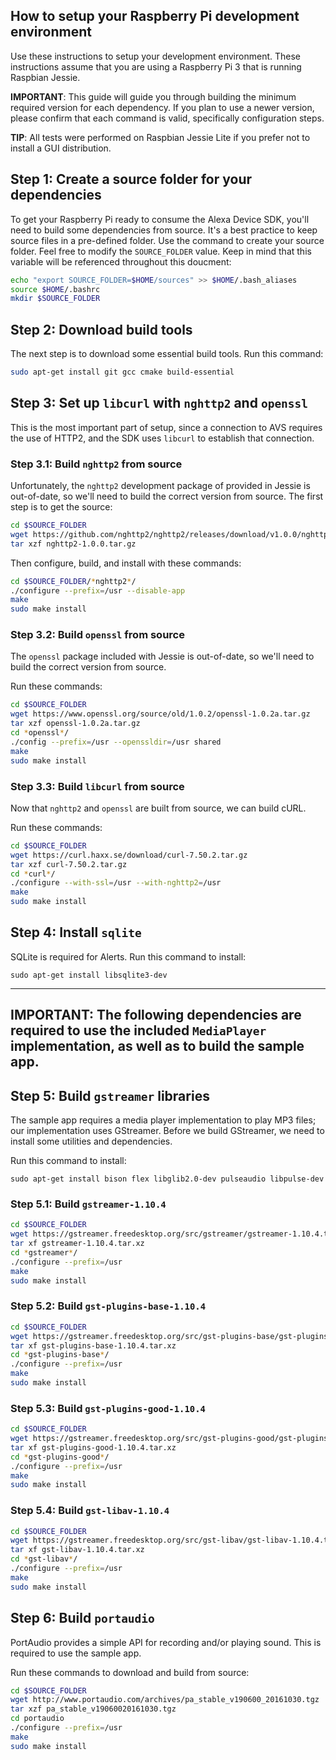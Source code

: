 ## How to setup your Raspberry Pi development environment

Use these instructions to setup your development environment. These instructions assume that you are using a Raspberry Pi 3 that is running Raspbian Jessie.

**IMPORTANT**: This guide will guide you through building the minimum required version for each dependency. If you plan to use a newer version, please confirm that each command is valid, specifically configuration steps.  

**TIP**: All tests were performed on Raspbian Jessie Lite if you prefer not to install a GUI distribution.  

## Step 1: Create a source folder for your dependencies

To get your Raspberry Pi ready to consume the Alexa Device SDK, you'll need to build some dependencies from source. It's a best practice to keep source files in a pre-defined folder. Use the command to create your source folder. Feel free to modify the  `SOURCE_FOLDER` value. Keep in mind that this variable will be referenced throughout this doucment:

```bash
echo "export SOURCE_FOLDER=$HOME/sources" >> $HOME/.bash_aliases
source $HOME/.bashrc
mkdir $SOURCE_FOLDER
```

## Step 2: Download build tools

The next step is to download some essential build tools. Run this command:  

```bash
sudo apt-get install git gcc cmake build-essential
```

## Step 3: Set up `libcurl` with `nghttp2` and `openssl`

This is the most important part of setup, since a connection to AVS requires the use of HTTP2, and the SDK uses `libcurl` to establish that connection.

### Step 3.1: Build `nghttp2` from source

Unfortunately, the `nghttp2` development package of provided in Jessie is out-of-date, so we'll need to build the correct version from source. The first step is to get the source:

```bash
cd $SOURCE_FOLDER
wget https://github.com/nghttp2/nghttp2/releases/download/v1.0.0/nghttp2-1.0.0.tar.gz
tar xzf nghttp2-1.0.0.tar.gz
```

Then configure, build, and install with these commands:

```bash
cd $SOURCE_FOLDER/*nghttp2*/
./configure --prefix=/usr --disable-app
make
sudo make install
```

### Step 3.2: Build `openssl` from source

The `openssl` package included with Jessie is out-of-date, so we'll need to build the correct version from source.

Run these commands:

```bash
cd $SOURCE_FOLDER
wget https://www.openssl.org/source/old/1.0.2/openssl-1.0.2a.tar.gz
tar xzf openssl-1.0.2a.tar.gz
cd *openssl*/
./config --prefix=/usr --openssldir=/usr shared
make
sudo make install
```

### Step 3.3: Build `libcurl` from source

Now that `nghttp2` and `openssl` are built from source, we can build cURL.

Run these commands:

```bash
cd $SOURCE_FOLDER
wget https://curl.haxx.se/download/curl-7.50.2.tar.gz
tar xzf curl-7.50.2.tar.gz
cd *curl*/
./configure --with-ssl=/usr --with-nghttp2=/usr
make
sudo make install
```

## Step 4: Install `sqlite`  

SQLite is required for Alerts. Run this command to install:

```
sudo apt-get install libsqlite3-dev
```
---  
**IMPORTANT**: The following dependencies are required to use the included `MediaPlayer` implementation, as well as to build the sample app.  
---  

## Step 5: Build `gstreamer` libraries

The sample app requires a media player implementation to play MP3 files; our implementation uses GStreamer. Before we build GStreamer, we need to install some utilities and dependencies.

Run this command to install:

```
sudo apt-get install bison flex libglib2.0-dev pulseaudio libpulse-dev
```

### Step 5.1: Build `gstreamer-1.10.4`

```bash
cd $SOURCE_FOLDER
wget https://gstreamer.freedesktop.org/src/gstreamer/gstreamer-1.10.4.tar.xz
tar xf gstreamer-1.10.4.tar.xz
cd *gstreamer*/
./configure --prefix=/usr
make
sudo make install
```

### Step 5.2:  Build `gst-plugins-base-1.10.4`

```bash
cd $SOURCE_FOLDER
wget https://gstreamer.freedesktop.org/src/gst-plugins-base/gst-plugins-base-1.10.4.tar.xz
tar xf gst-plugins-base-1.10.4.tar.xz
cd *gst-plugins-base*/
./configure --prefix=/usr
make
sudo make install
```

### Step 5.3: Build `gst-plugins-good-1.10.4`  

```bash
cd $SOURCE_FOLDER
wget https://gstreamer.freedesktop.org/src/gst-plugins-good/gst-plugins-good-1.10.4.tar.xz
tar xf gst-plugins-good-1.10.4.tar.xz
cd *gst-plugins-good*/
./configure --prefix=/usr
make
sudo make install
```

### Step 5.4: Build `gst-libav-1.10.4`  

```bash
cd $SOURCE_FOLDER
wget https://gstreamer.freedesktop.org/src/gst-libav/gst-libav-1.10.4.tar.xz
tar xf gst-libav-1.10.4.tar.xz
cd *gst-libav*/
./configure --prefix=/usr
make
sudo make install
```

## Step 6: Build `portaudio`  

PortAudio provides a simple API for recording and/or playing sound. This is required to use the sample app.

Run these commands to download and build from source:  

```bash
cd $SOURCE_FOLDER
wget http://www.portaudio.com/archives/pa_stable_v190600_20161030.tgz
tar xzf pa_stable_v19060020161030.tgz
cd portaudio
./configure --prefix=/usr
make
sudo make install
```
